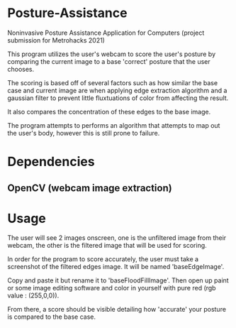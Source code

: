# Posture-Assistance
Noninvasive Posture Assistance Application for Computers (project submission for Metrohacks 2021)

This program utilizes the user's webcam to score the user's posture by comparing the current image to a base 'correct' posture that the user chooses.

The scoring is based off of several factors such as how similar the base case and current image are when applying edge extraction algorithm and a gaussian filter to prevent little fluxtuations of color from affecting the result. 

It also compares the concentration of these edges to the base image. 

The program attempts to performs an algorithm that attempts to map out the user's body, however this is still prone to failure.

# Dependencies
## OpenCV (webcam image extraction)


# Usage
The user will see 2 images onscreen, one is the unfiltered image from their webcam, the other is the filtered image that will be used for scoring. 

In order for the program to score accurately, the user must take a screenshot of the filtered edges image. It will be named 'baseEdgeImage'. 

Copy and paste it but rename it to 'baseFloodFillImage'. Then open up paint or some image editing software and color in yourself with pure red (rgb value : (255,0,0)). 

From there, a score should be visible detailing how 'accurate' your posture is compared to the base case.
